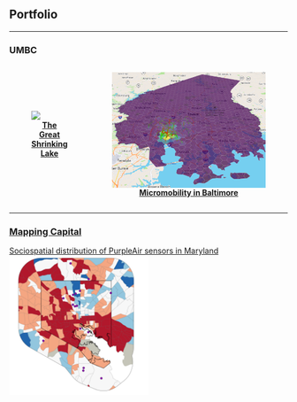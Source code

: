 <html>
<head>
<style>
.flex-container {
  display: flex;
  flex-direction: row;
  align-items:center;
  justify-text:center
}

.flex-container > div {
  background-color: #f1f1f1;
  margin: 0px;
  padding: 0px;
  font-size: 30px;
}

figure {
    display: inline-block;
    margin: 10px; /* adjust as needed */
}
figure img {
    vertical-align: top;
}
figure figcaption {
    text-align: center;
}
</style>
</head>
<body>

## Portfolio

---

### UMBC

<div class="flex-container">
  <div>
    <figure>
    <a href="/381_proj"><img src="381_proj/images/true_color.gif" style = "width: 100vw;"></a>
      <figcaption> <a href="/381_proj"><b>The Great Shrinking Lake</b></a> </figcaption>
    </figure>
  </div>
  <div>
    <figure>
      <a href="/finalproj/index.md"><img src="finalproj/images/Screenshot 2022-05-09 131724.png" style = "width: 100vw;">
            <figcaption> <a href="/381_proj"><b>Micromobility in Baltimore</b></a> </figcaption>
    </figure>
  </div>
</div>

---

### [Mapping Capital](https://mapping.capital)

[Sociospatial distribution of PurpleAir sensors in Maryland](/dss/purple.md) <br/>
<a href="/finalproj/index.md"><img src="images/it worked MHI.png?raw=true" width = "50%" height = "50%"/></a>